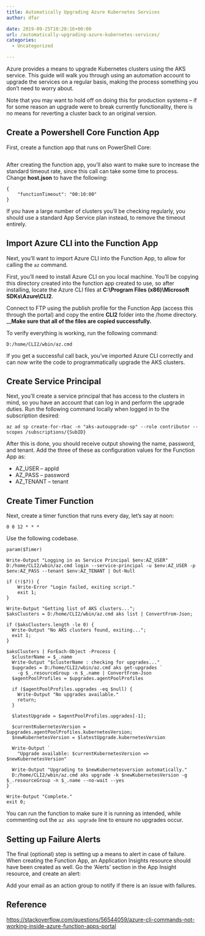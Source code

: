 ```yaml
---
title: Automatically Upgrading Azure Kubernetes Services
author: dfar

date: 2019-09-25T18:28:16+00:00
url: /automatically-upgrading-azure-kubernetes-services/
categories:
  - Uncategorized

---
```

Azure provides a means to upgrade Kubernetes clusters using the AKS service. This guide will walk you through using an automation account to upgrade the services on a regular basis, making the process something you don&#8217;t need to worry about.

Note that you may want to hold off on doing this for production systems &#8211; if for some reason an upgrade were to break currently functionality, there is no means for reverting a cluster back to an original version.

## Create a Powershell Core Function App

First, create a function app that runs on PowerShell Core:<figure class="wp-block-image">

<img src="https://dfar.io/wp-content/uploads/2019/09/image-10.png" alt="" class="wp-image-649" srcset="https://40.76.37.251/wp-content/uploads/2019/09/image-10.png 464w, https://40.76.37.251/wp-content/uploads/2019/09/image-10-137x300.png 137w" sizes="(max-width: 464px) 85vw, 464px" /> </figure> 

After creating the function app, you&#8217;ll also want to make sure to increase the standard timeout rate, since this call can take some time to process. Change **host.json** to have the following:

<pre class="wp-block-code"><code>{
    "functionTimeout": "00:10:00"
}</code></pre>

If you have a large number of clusters you&#8217;ll be checking regularly, you should use a standard App Service plan instead, to remove the timeout entirely.

## Import Azure CLI into the Function App

Next, you&#8217;ll want to import Azure CLI into the Function App, to allow for calling the `az` command.

First, you&#8217;ll need to install Azure CLI on you local machine. You&#8217;ll be copying this directory created into the function app created to use, so after installing, locate the Azure CLI files at **C:\Program Files (x86)\Microsoft SDKs\Azure\CLI2**.

Connect to FTP using the publish profile for the Function App (access this through the portal) and copy the entire **CLI2** folder into the /home directory. __**Make sure that all of the files are copied successfully.**

To verify everything is working, run the following command:

 `D:/home/CLI2/wbin/az.cmd`

If you get a successful call back, you&#8217;ve imported Azure CLI correctly and can now write the code to programmatically upgrade the AKS clusters.

## Create Service Principal

Next, you&#8217;ll create a service principal that has access to the clusters in mind, so you have an account that can log in and perform the upgrade duties. Run the following command locally when logged in to the subscription desired:

<pre class="wp-block-code"><code>az ad sp create-for-rbac -n "aks-autoupgrade-sp" --role contributor --scopes /subscriptions/{SubID}</code></pre>

After this is done, you should receive output showing the name, password, and tenant. Add the three of these as configuration values for the Function App as:

  * AZ_USER &#8211; appId
  * AZ_PASS &#8211; password
  * AZ_TENANT &#8211; tenant

## Create Timer Function

Next, create a timer function that runs every day, let&#8217;s say at noon:

`0 0 12 * * *`

Use the following codebase.

<pre class="wp-block-code"><code>param($Timer)

Write-Output "Logging in as Service Principal $env:AZ_USER"
D:/home/CLI2/wbin/az.cmd login --service-principal -u $env:AZ_USER -p $env:AZ_PASS --tenant $env:AZ_TENANT | Out-Null

if (!($?)) {
    Write-Error "Login failed, exiting script."
    exit 1;
}

Write-Output "Getting list of AKS clusters...";
$aksClusters = D:/home/CLI2/wbin/az.cmd aks list | ConvertFrom-Json;

if ($aksClusters.length -le 0) {
  Write-Output "No AKS clusters found, exiting...";
  exit 1;
}

$aksClusters | ForEach-Object -Process {
  $clusterName = $_.name
  Write-Output "$clusterName : checking for upgrades..."
  $upgrades = D:/home/CLI2/wbin/az.cmd aks get-upgrades `
    -g $_.resourceGroup -n $_.name | ConvertFrom-Json
  $agentPoolProfiles = $upgrades.agentPoolProfiles

  if ($agentPoolProfiles.upgrades -eq $null) {
    Write-Output "No upgrades available."
    return;
  }

  $latestUpgrade = $agentPoolProfiles.upgrades[-1];

  $currentKubernetesVersion = $upgrades.agentPoolProfiles.kubernetesVersion;
  $newKubernetesVersion = $latestUpgrade.kubernetesVersion

  Write-Output `
    "Upgrade available: $currentKubernetesVersion => $newKubernetesVersion"

  Write-Output "Upgrading to $newKubernetesversion automatically."
  D:/home/CLI2/wbin/az.cmd aks upgrade -k $newKubernetesVersion -g $_.resourceGroup -n $_.name --no-wait --yes
}

Write-Output "Complete."
exit 0;</code></pre>

You can run the function to make sure it is running as intended, while commenting out the `az aks upgrade` line to ensure no upgrades occur.

## Setting up Failure Alerts

The final (optional) step is setting up a means to alert in case of failure. When creating the Function App, an Application Insights resource should have been created as well. Go the &#8216;Alerts&#8217; section in the App Insight resource, and create an alert:



Add your email as an action group to notify if there is an issue with failures.

## Reference

<https://stackoverflow.com/questions/56544059/azure-cli-commands-not-working-inside-azure-function-apps-portal>